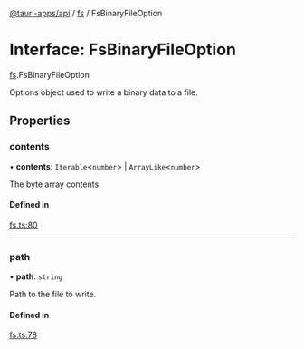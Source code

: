 [@tauri-apps/api](../index.md) / [fs](../modules/fs.md) / FsBinaryFileOption

# Interface: FsBinaryFileOption

[fs](../modules/fs.md).FsBinaryFileOption

Options object used to write a binary data to a file.

## Properties

### contents

• **contents**: `Iterable`<`number`\> \| `ArrayLike`<`number`\>

The byte array contents.

#### Defined in

[fs.ts:80](https://github.com/tauri-apps/tauri/blob/7c0fb73/tooling/api/src/fs.ts#L80)

___

### path

• **path**: `string`

Path to the file to write.

#### Defined in

[fs.ts:78](https://github.com/tauri-apps/tauri/blob/7c0fb73/tooling/api/src/fs.ts#L78)

